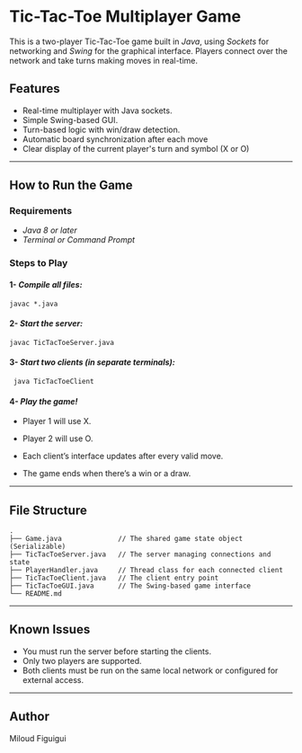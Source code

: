 # Tic-Tac-Toe Multiplayer Game  

This is a two-player Tic-Tac-Toe game built in *Java*, using *Sockets* for networking and *Swing* for the graphical interface. Players connect over the network and take turns making moves in real-time.

## Features  

 * Real-time multiplayer with Java sockets.  
 * Simple Swing-based GUI.  
 * Turn-based logic with win/draw detection.  
 * Automatic board synchronization after each move
 * Clear display of the current player's turn and symbol (X or O)

---

## How to Run the Game  

### Requirements  

- *Java 8 or later*  
- *Terminal or Command Prompt*  

### Steps to Play  

#### 1- *Compile all files:*

 
    javac *.java
   

#### 2- *Start the server:*
   
    javac TicTacToeServer.java
    
#### 3- *Start two clients (in separate terminals):*   
     
     java TicTacToeClient
     
#### 4- *Play the game!*  
- Player 1 will use X.

- Player 2 will use O.

- Each client’s interface updates after every valid move.

- The game ends when there’s a win or a draw.

---
## File Structure  
```
.
├── Game.java              // The shared game state object (Serializable)
├── TicTacToeServer.java   // The server managing connections and state
├── PlayerHandler.java     // Thread class for each connected client
├── TicTacToeClient.java   // The client entry point
├── TicTacToeGUI.java      // The Swing-based game interface
└── README.md
```
---
## Known Issues 

- You must run the server before starting the clients.
- Only two players are supported. 
- Both clients must be run on the same local network or configured for external access. 

---

## Author  

Miloud Figuigui
